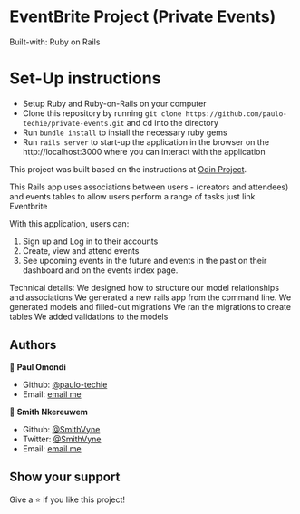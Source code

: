 # EventBrite Project (Private Events)
Built-with: Ruby on Rails

# Set-Up instructions
* Setup Ruby and Ruby-on-Rails on your computer
* Clone this repository by running `git clone https://github.com/paulo-techie/private-events.git` and cd into the directory
* Run `bundle install` to install the necessary ruby gems
* Run `rails server` to start-up the application in the browser on the http://localhost:3000 where you can interact with the application

This project was built based on the instructions at [Odin Project](https://www.theodinproject.com/courses/ruby-on-rails/lessons/associations).

This Rails app uses associations between users - (creators and attendees) and events tables to allow users perform a range of tasks just link Eventbrite

With this application, users can:
1. Sign up and Log in to their accounts
2. Create, view and attend events
3. See upcoming events in the future and events in the past on their dashboard and on the events index page.

Technical details:
We designed how to structure our model relationships and associations
We generated a new rails app from the command line.
We generated models and filled-out migrations
We ran the migrations to create tables
We added validations to the models


## Authors

👤 **Paul Omondi**

- Github: [@paulo-techie](https://github.com/paulo-techie)
- Email: [email me](mailto:paulo.techie@gmail.com)

👤 **Smith Nkereuwem**

- Github: [@SmithVyne](https://github.com/SmithVyne)
- Twitter: [@SmithVyne](https://twitter.com/SmithVyne)
- Email: [email me](mailto:smithnkereuwem2@gmail.com)


## Show your support

Give a ⭐️ if you like this project!

